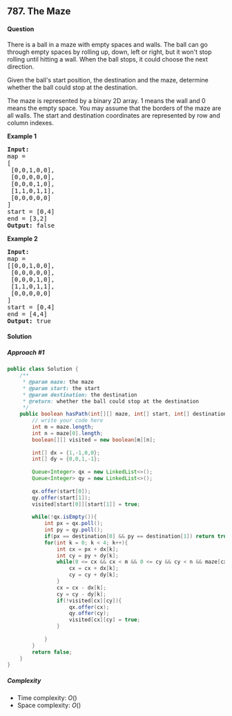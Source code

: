 ## 787. The Maze
#### Question
There is a ball in a maze with empty spaces and walls. The ball can go through empty spaces by rolling up, down, left or right, but it won't stop rolling until hitting a wall. When the ball stops, it could choose the next direction.

Given the ball's start position, the destination and the maze, determine whether the ball could stop at the destination.

The maze is represented by a binary 2D array. 1 means the wall and 0 means the empty space. You may assume that the borders of the maze are all walls. The start and destination coordinates are represented by row and column indexes.

**Example 1**
<pre>
<b>Input:</b> 
map = 
[
 [0,0,1,0,0],
 [0,0,0,0,0],
 [0,0,0,1,0],
 [1,1,0,1,1],
 [0,0,0,0,0]
]
start = [0,4]
end = [3,2]
<b>Output:</b> false
</pre>

**Example 2**
<pre>
<b>Input:</b> 
map = 
[[0,0,1,0,0],
 [0,0,0,0,0],
 [0,0,0,1,0],
 [1,1,0,1,1],
 [0,0,0,0,0]
]
start = [0,4]
end = [4,4]
<b>Output:</b> true
</pre>

#### Solution
##### Approach #1

```java
public class Solution {
    /**
     * @param maze: the maze
     * @param start: the start
     * @param destination: the destination
     * @return: whether the ball could stop at the destination
     */
    public boolean hasPath(int[][] maze, int[] start, int[] destination) {
        // write your code here
        int m = maze.length;
        int n = maze[0].length;
        boolean[][] visited = new boolean[m][n];
        
        int[] dx = {1,-1,0,0};
        int[] dy = {0,0,1,-1};
        
        Queue<Integer> qx = new LinkedList<>();
        Queue<Integer> qy = new LinkedList<>();
        
        qx.offer(start[0]);
        qy.offer(start[1]);
        visited[start[0]][start[1]] = true;
        
        while(!qx.isEmpty()){
            int px = qx.poll();
            int py = qy.poll();
            if(px == destination[0] && py == destination[1]) return true;
            for(int k = 0; k < 4; k++){
                int cx = px + dx[k];
                int cy = py + dy[k];
                while(0 <= cx && cx < m && 0 <= cy && cy < n && maze[cx][cy] != 1){
                    cx = cx + dx[k];
                    cy = cy + dy[k];
                }
                cx = cx - dx[k];
                cy = cy - dy[k];
                if(!visited[cx][cy]){
                    qx.offer(cx);
                    qy.offer(cy);
                    visited[cx][cy] = true;
                }
                
            }
        }
        return false;
    }
}
```
##### Complexity

* Time complexity: $O()$
* Space complexity: $O()$